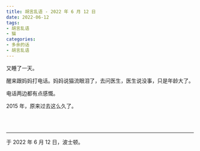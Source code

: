 ```yaml
---
title: 胡言乱语 - 2022 年 6 月 12 日
date: 2022-06-12
tags:
- 胡言乱语
- 猫
categories:
- 多余的话
- 胡言乱语
---
```


又睡了一天。

醒来跟妈妈打电话。妈妈说猫流眼泪了，去问医生，医生说没事，只是年龄大了。

电话两边都有点感慨。

2015 年，原来过去这么久了。

<br>

<br>

------

于 2022 年 6 月 12 日，波士顿。
